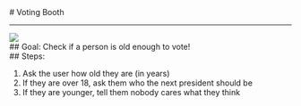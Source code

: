 <body><div id="wrap"><div id="main">
<div id="recipeLeftColumn"># Voting Booth
<hr/>
<img src="images/vote.jpg"/>
<div id="recipeGoal">## Goal:
Check if a person is old enough to vote!</div>
</div>
<div id="recipeRightColumn"><div id="recipeSteps">## Steps:
<ol id="stepList"><li>Ask the user how old they are (in years)

</li><li>If they are over 18, ask them who the next president should be

</li><li>If they are younger, tell them nobody cares what they think
</li></ol><div style="clear:both;"></div></div></div></div></div>
<div id="footer"></div></body>